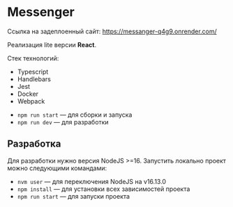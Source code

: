 # Messenger
Ссылка на задеплоенный сайт:
https://messanger-q4g9.onrender.com/

Реализация lite версии <strong>React</strong>. 

Стек технологий:
<ul>
   <li>Typescript</li>
   <li>Handlebars</li>
   <li>Jest</li>
   <li>Docker</li>
   <li>Webpack</li>
</ul>

- `npm run start` — для сборки и запуска
- `npm run dev` — для разработки

## Разработка
Для разработки нужно версия NodeJS >=16. Запустить локально проект можно следующими командами:
- `nvm user` — для переключения NodeJS на v16.13.0
- `npm install` — для установки всех зависимостей проекта
- `npm run start` — для запуски проекта
